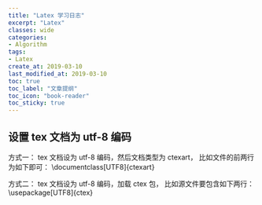 ```yaml
---
title: "Latex 学习日志"
excerpt: "Latex"
classes: wide
categories:
- Algorithm
tags:
- Latex
create_at: 2019-03-10
last_modified_at: 2019-03-10
toc: true
toc_label: "文章提纲"
toc_icon: "book-reader"
toc_sticky: true
---
```


## 设置 tex 文档为 utf-8 编码

方式一：
tex 文档设为 utf-8 编码，然后文档类型为 ctexart， 比如文件的前两行为如下即可：
\documentclass[UTF8]{ctexart}

方式二： tex 文档设为 utf-8 编码，加载 ctex 包， 比如源文件要包含如下两行：
\usepackage[UTF8]{ctex}